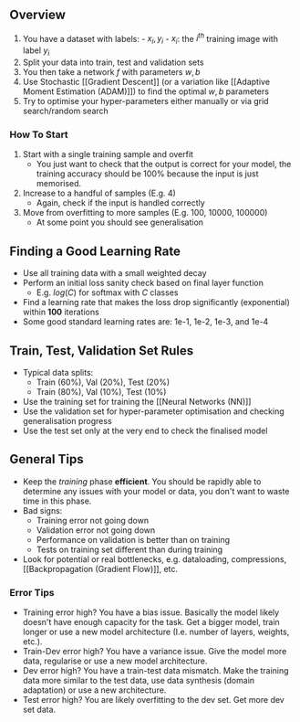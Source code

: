 ## Overview
1. You have a dataset with labels:
		- ${x_i,y_i}$
			- $x_i$: the $i^{th}$ training image with label $y_i$
2. Split your data into train, test and validation sets
3. You then take a network $f$ with parameters $w, b$
4. Use Stochastic [[Gradient Descent]] (or a variation like [[Adaptive Moment Estimation (ADAM)]]) to find the optimal $w, b$ parameters
5. Try to optimise your hyper-parameters either manually or via grid search/random search

### How To Start
1. Start with a single training sample and overfit
	- You just want to check that the output is correct for your model, the training accuracy should be 100% because the input is just memorised.
2. Increase to a handful of samples (E.g. 4)
	- Again, check if the input is handled correctly
3. Move from overfitting to more samples (E.g. 100, 10000, 100000)
	- At some point you should see generalisation

## Finding a Good Learning Rate
- Use all training data with a small weighted decay
- Perform an initial loss sanity check based on final layer function
	- E.g. $log(C)$ for softmax with $C$ classes
- Find a learning rate that makes the loss drop significantly (exponential) within **100** iterations
- Some good standard learning rates are: 1e-1, 1e-2, 1e-3, and 1e-4

## Train, Test, Validation Set Rules
- Typical data splits:
	- Train (60%), Val (20%), Test (20%)
	- Train (80%), Val (10%), Test (10%)
- Use the training set for training the [[Neural Networks (NN)]]
- Use the validation set for hyper-parameter optimisation and checking generalisation progress
- Use the test set only at the very end to check the finalised model

## General Tips
- Keep the *training* phase **efficient**. You should be rapidly able to determine any issues with your model or data, you don't want to waste time in this phase.
- Bad signs:
	- Training error not going down
	- Validation error not going down
	- Performance on validation is better than on training
	- Tests on training set different than during training
- Look for potential or real bottlenecks, e.g. dataloading, compressions, [[Backpropagation (Gradient Flow)]], etc.

### Error Tips
- Training error high? You have a bias issue. Basically the model likely doesn't have enough capacity for the task. Get a bigger model, train longer or use a new model architecture (I.e. number of layers, weights, etc.).
- Train-Dev error high? You have a variance issue. Give the model more data, regularise or use a new model architecture.
- Dev error high? You have a train-test data mismatch. Make the training data more similar to the test data, use data synthesis (domain adaptation) or use a new architecture.
- Test error high? You are likely overfitting to the dev set. Get more dev set data.


